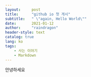 ```yaml
---
layout:     post
title:      "github io 첫 게시"
subtitle:   " \"again, Hello World\""
date:       2021-01-12
author:     "raindragon"
header-style: text
catalog: true
lang: ko
tags:
    - 사는 이야기
    - Markdown
---
```



안녕하세요
